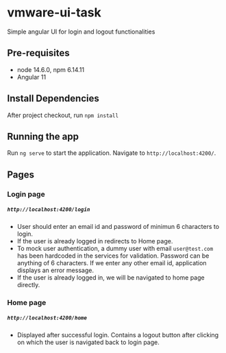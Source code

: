 
# vmware-ui-task
Simple angular UI for login and logout functionalities

## Pre-requisites
- node 14.6.0, npm 6.14.11
- Angular 11

## Install Dependencies
After project checkout, run `npm install`

## Running the app
Run `ng serve` to start the application. Navigate to `http://localhost:4200/`.

## Pages

### Login page
##### `http://localhost:4200/login`  
 - User should enter an email id and password of minimun 6 characters to login. 
 - If the user is already logged in redirects to Home page.
 - To mock user authentication, a dummy user with email `user@test.com` has been hardcoded in the services for validation. Password can be anything of 6 characters. If we enter any other email id, application displays an error message.
 - If the user is already logged in, we will be navigated to home page directly.
 
### Home page
##### `http://localhost:4200/home`
 - Displayed after successful login. Contains a logout button after clicking on which the user is navigated back to login page.

